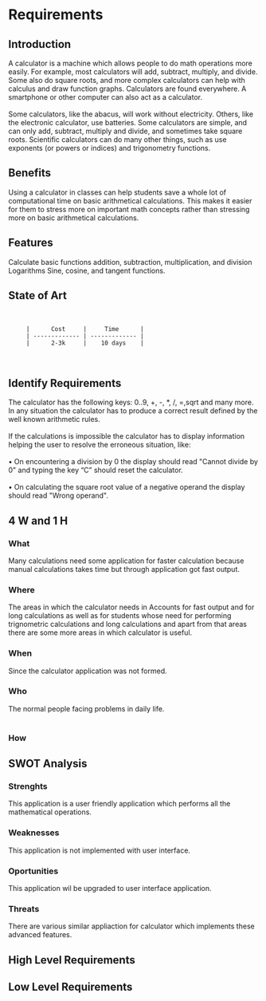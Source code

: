 <h1>Requirements </h1>
<h2>Introduction </h2>
A calculator is a machine which allows people to do math operations more easily. For example, most calculators will add, subtract, multiply, and divide. Some also do square roots, and more complex calculators can help with calculus and draw function graphs. Calculators are found everywhere. A smartphone or other computer can also act as a calculator.
<br></br>
Some calculators, like the abacus, will work without electricity. Others, like the electronic calculator, use batteries. Some calculators are simple, and can only add, subtract, multiply and divide, and sometimes take square roots. Scientific calculators can do many other things, such as use exponents (or powers or indices) and trigonometry functions.  
<h2>Benefits </h2>
Using a calculator in classes can help students save a whole lot of computational time on basic arithmetical calculations. This makes it easier for them to stress more on important math concepts rather than stressing more on basic arithmetical calculations.
<h2> Features </h2>
Calculate basic functions 
addition, subtraction, multiplication, and division
Logarithms
Sine, cosine, and tangent functions.
<h2> State of Art </h2>
<br>

         |      Cost     |     Time      |
         | ------------- | ------------- |
         |      2-3k     |    10 days    |

<br>
<h2> Identify Requirements </h2>
The calculator has the following keys: 0..9, +, -, *, /, =,sqrt and many more. 
In any situation the calculator has to produce a correct result defined by the well known
arithmetic rules. 
<br></br>
If the calculations is impossible the calculator has to display information helping
the user to resolve the erroneous situation, like:
<br></br>
• On encountering a division by 0 the display should read "Cannot divide by 0" and typing the
key “C” should reset the calculator.<br></br>
• On calculating the square root value of a negative operand the display should read "Wrong
operand".
<h2> 4 W and 1 H </h2>
<h3> What </h3>
Many calculations need some application for faster calculation because manual calculations takes time but through application got fast output.
<h3> Where </h3>
The areas in which the calculator needs in Accounts for fast output and for long calculations as well as for students whose need for performing trignometric calculations and long calculations and apart from that areas there are some more areas in which calculator is useful.
<h3> When </h3>
Since the calculator application was not formed.
<h3> Who </h3>
The normal people facing problems in daily life.
<br></br>
<h3> How</h3>

<h2> SWOT Analysis</h2>
<h3> Strenghts </h3>
   This application is a user friendly application which performs all the mathematical operations.
<h3> Weaknesses </h3>
   This application is not implemented with user interface.
<h3> Oportunities </h3>
   This application wil be upgraded to user interface application.
<h3> Threats </h3>
   There are various similar appliaction for calculator which implements these advanced features.
<h2> High Level Requirements</h2>
<h2>Low Level Requirements</h2>
